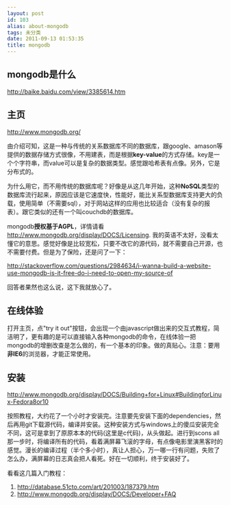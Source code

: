 ```yaml
---
layout: post
id: 103
alias: about-mongodb
tags: 未分类
date: 2011-09-13 01:53:35
title: mongodb
---
```


## mongodb是什么

http://baike.baidu.com/view/3385614.htm

## 主页

http://www.mongodb.org/

由介绍可知，这是一种与传统的关系数据库不同的数据库，跟google、amason等提供的数据存储方式很像，不用建表，而是根据**key-value**的方式存储。key是一个个字符串，而value可以是复杂的数据类型。感觉跟哈希表有点像。另外，它是分布式的。

为什么用它，而不用传统的数据库呢？好像是从这几年开始，这种**NoSQL**类型的数据库流行起来，原因应该是它速度快，性能好，能比关系型数据库支持更大的负载，使用简单（不需要sql），对于网站这样的应用也比较适合（没有复杂的报表）。跟它类似的还有一个叫couchdb的数据库。

mongodb**授权基于AGPL**，详情请看<http://www.mongodb.org/display/DOCS/Licensing>. 我的英语不太好，没看太懂它的意思。感觉好像是比较宽松，只要不改它的源代码，就不需要自己开源，也不需要付费。但是为了保险，还是问了一下：

http://stackoverflow.com/questions/2984634/i-wanna-build-a-website-use-mongodb-is-it-free-do-i-need-to-open-my-source-of

回答者果然也这么说，这下我就放心了。

## 在线体验

打开主页，点"try it out"按钮，会出现一个由javascript做出来的交互式教程，简洁明了，更有趣的是可以直接输入各种mongodb的命令，在线体验一把mongodb的增删改查是怎么做的，有一个基本的印象。做的真贴心。注意：要用**非IE6**的浏览器，才能正常使用。

## 安装

http://www.mongodb.org/display/DOCS/Building+for+Linux#BuildingforLinux-Fedora8or10

按照教程，大约花了一个小时才安装完。注意要先安装下面的dependencies，然后再用git下载源代码，编译并安装。这种安装方式与windows上的傻瓜安装完全不同，这可是拿到了原原本本的代码(这里是c代码)，从头做起。进行到scons all那一步时，将编译所有的代码，看着满屏幕飞滚的字母，有点像电影里演黑客时的感觉。漫长的编译过程（半个多小时），真让人担心，万一哪一行有问题，失败了怎么办，满屏幕的日志真会把人看死。好在一切顺利，终于安装好了。

看看这几篇入门教程：

1. http://database.51cto.com/art/201003/187379.htm
2. http://www.mongodb.org/display/DOCS/Developer+FAQ
